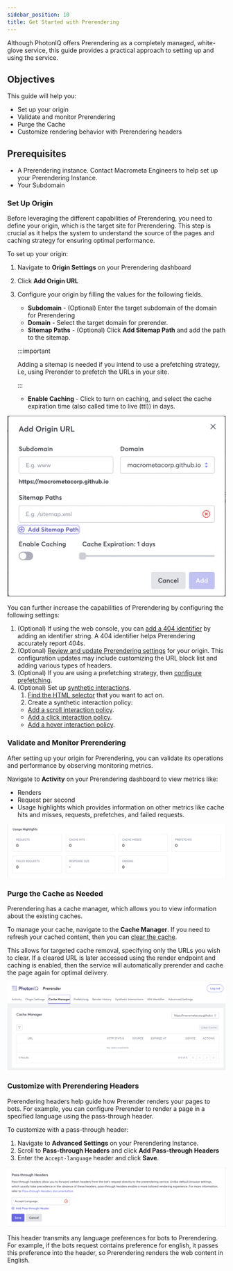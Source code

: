 ```yaml
---
sidebar_position: 10
title: Get Started with Prerendering
---
```


Although PhotonIQ offers Prerendering as a completely managed, white-glove service, this guide provides a practical approach to setting up and using the service.

## Objectives

This guide will help you:

- Set up your origin
- Validate and monitor Prerendering
- Purge the Cache
- Customize rendering behavior with Prerendering headers

## Prerequisites

- A Prerendering instance. Contact Macrometa Engineers to help set up your Prerendering Instance.
- Your Subdomain 


### Set Up Origin

Before leveraging the different capabilities of Prerendering, you need to define your origin, which is the target site for Prerendering. This step is crucial as it helps the system to understand the source of the pages and caching strategy for ensuring optimal performance.

To set up your origin:

1. Navigate to **Origin Settings** on your Prerendering dashboard
1. Click **Add Origin URL**
1. Configure your origin by filling the values for the following fields.
    - **Subdomain** - (Optional) Enter the target subdomain of the domain for Prerendering
    - **Domain** - Select the target domain for prerender.
    - **Sitemap Paths** - (Optional) Click **Add Sitemap Path** and add the path to the sitemap. 
    
    :::important
    
    Adding a sitemap is needed if you intend to use a prefetching strategy, i.e, using Prerender to prefetch the URLs in your site.

    :::
    - **Enable Caching** - Click to turn on caching, and select the cache expiration time (also called time to live (ttl)) in days.

![setup origin](/static/img/photoniq/prerendering/set-up-origin.png)

You can further increase the capabilities of Prerendering by configuring the following settings:

1. (Optional) If using the web console, you can [add a 404 identifier](../07-prerendering-management/manage-404-identifiers.md) by adding an identifier string. A 404 identifier helps Prerendering accurately report 404s. 
1. (Optional) [Review and update Prerendering settings](../07-prerendering-management/prerendering-settings.md) for your origin. This configuration updates may include customizing the URL block list and adding various types of headers.
1. (Optional) If you are using a prefetching strategy, then [configure prefetching](../04-prerendering-strategies/01-prefetching/02-configure-prefetching.md).
1. (Optional) Set up [synthetic interactions](../03-features/01-synthetic-interactions/01-implementing-interaction/).
   1. [Find the HTML selector](./synthetic-interactions/find-htmlselector.md) that you want to act on.
   2. Create a synthetic interaction policy:
    - [Add a scroll interaction policy](../03-features/01-synthetic-interactions/03-managing-synthetic-interaction-policies/manage-scroll-interactions.md).
    - [Add a click interaction policy](../03-features/01-synthetic-interactions/03-managing-synthetic-interaction-policies/manage-click-interactions.md).
    - [Add a hover interaction policy](../03-features/01-synthetic-interactions/03-managing-synthetic-interaction-policies/manage-hover-interactions.md).

### Validate and Monitor Prerendering

After setting up your origin for Prerendering, you can validate its operations and performance by observing monitoring metrics.

Navigate to **Activity** on your Prerendering dashboard to view metrics like:

- Renders
- Request per second
- Usage highlights which provides information on other metrics like cache hits and misses, requests, prefetches, and failed requests. 

![Usage highlights](/static/img/photoniq/prerendering/prerendering-metrics.png)

### Purge the Cache as Needed

Prerendering has a cache manager, which allows you to view information about the existing caches. 

To manage your cache, navigate to the **Cache Manager**. If you need to refresh your cached content, then you can [clear the cache](../07-prerendering-management/manage-cache/).

This allows for targeted cache removal, specifying only the URLs you wish to clear. If a cleared URL is later accessed using the render endpoint and caching is enabled, then the service will automatically prerender and cache the page again for optimal delivery.

![cache manager](/static/img/photoniq/prerendering/cache-manager.png)

### Customize with Prerendering Headers

Prerendering headers help guide how Prerender renders your pages to bots. For example, you can configure Prerender to render a page in a specified language using the pass-through header. 

To customize with a pass-through header:
1. Navigate to **Advanced Settings** on your Prerendering Instance.
1. Scroll to **Pass-through Headers** and click **Add Pass-through Headers**
1. Enter the `Accept-language` header and click **Save**.

![pass-through header](/static/img/photoniq/prerendering/accept-language.png)

This header transmits any language preferences for bots to Prerendering. For example, if the bots request contains preference for english, it passes this preference into the header, so Prerendering renders the web content in English.

